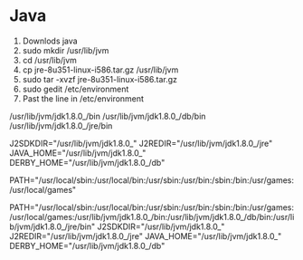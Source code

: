 # Java

1. Downlods java 
2. sudo mkdir /usr/lib/jvm
3. cd /usr/lib/jvm
4. cp jre-8u351-linux-i586.tar.gz /usr/lib/jvm
5. sudo tar -xvzf  jre-8u351-linux-i586.tar.gz
6. sudo gedit /etc/environment
7. Past the line in /etc/environment 




/usr/lib/jvm/jdk1.8.0_/bin
/usr/lib/jvm/jdk1.8.0_/db/bin
/usr/lib/jvm/jdk1.8.0_/jre/bin

J2SDKDIR="/usr/lib/jvm/jdk1.8.0_"
J2REDIR="/usr/lib/jvm/jdk1.8.0_/jre"
JAVA_HOME="/usr/lib/jvm/jdk1.8.0_"
DERBY_HOME="/usr/lib/jvm/jdk1.8.0_/db"

PATH="/usr/local/sbin:/usr/local/bin:/usr/sbin:/usr/bin:/sbin:/bin:/usr/games:/usr/local/games"

PATH="/usr/local/sbin:/usr/local/bin:/usr/sbin:/usr/bin:/sbin:/bin:/usr/games:/usr/local/games:/usr/lib/jvm/jdk1.8.0_/bin:/usr/lib/jvm/jdk1.8.0_/db/bin:/usr/lib/jvm/jdk1.8.0_/jre/bin"
J2SDKDIR="/usr/lib/jvm/jdk1.8.0_"
J2REDIR="/usr/lib/jvm/jdk1.8.0_/jre"
JAVA_HOME="/usr/lib/jvm/jdk1.8.0_"
DERBY_HOME="/usr/lib/jvm/jdk1.8.0_/db"  




